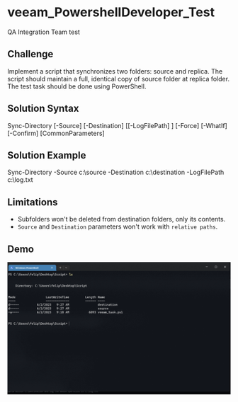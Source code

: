 # veeam_PowershellDeveloper_Test
QA Integration Team test

## Challenge
Implement a script that synchronizes two folders: source and replica. 
The script should maintain a full, identical copy of source folder at replica folder. 
The test task should be done using PowerShell.

## Solution Syntax
Sync-Directory [-Source] <String> [-Destination] <String> [[-LogFilePath] <String>] [-Force] [-WhatIf] [-Confirm] [CommonParameters]

## Solution Example
Sync-Directory -Source c:\source -Destination c:\destination -LogFilePath c:\log.txt

## Limitations
- Subfolders won't be deleted from destination folders, only its contents.
- `Source` and `Destination` parameters won't work with `relative paths`.

## Demo
![image](./demo/sync-directory_demo.gif)